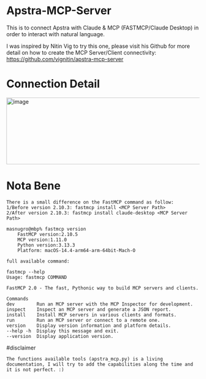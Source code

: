 # Apstra-MCP-Server

This is to connect Apstra with Claude & MCP (FASTMCP/Claude Desktop) in order to interact with natural language.

I was inspired by Nitin Vig to try this one, please visit his Github for more detail on how to create the MCP Server/Client connectivity: https://github.com/vignitin/apstra-mcp-server  

# Connection Detail

<img width="905" height="174" alt="image" src="https://github.com/user-attachments/assets/c72bbdc5-f1ba-4a01-8997-bd33eb953aa1" />

# Nota Bene

```
There is a small difference on the FastMCP command as follow:
1/Before version 2.10.3: fastmcp install <MCP Server Path>
2/After version 2.10.3: fastmcp install claude-desktop <MCP Server Path>

masnugro@mbp% fastmcp version
	FastMCP version:2.10.5
	MCP version:1.11.0
	Python version:3.13.3
	Platform: macOS-14.4-arm64-arm-64bit-Mach-O

full available command:

fastmcp --help
Usage: fastmcp COMMAND

FastMCP 2.0 - The fast, Pythonic way to build MCP servers and clients.

Commands 
dev        Run an MCP server with the MCP Inspector for development.                                                                                                                             inspect    Inspect an MCP server and generate a JSON report.                                                                                                                                     install    Install MCP servers in various clients and formats.                                                                                                                                   run        Run an MCP server or connect to a remote one.                                                                                                                                          version    Display version information and platform details.                                                                                                                                       --help -h  Display this message and exit.                                                                                                                                                          --version  Display application version.                                                                                                                                                          
```

#disclaimer
```
The functions available tools (apstra_mcp.py) is a living documentation, I will try to add the capabilities along the time and it is not perfect. :) 
```
